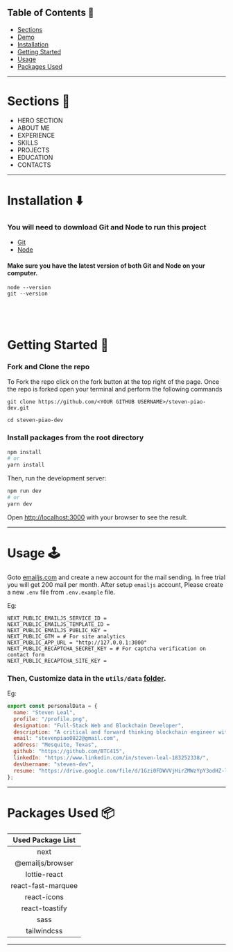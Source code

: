 
## Table of Contents :scroll:

- [Sections](#sections-bookmark)
- [Demo](#demo-movie_camera)
- [Installation](#installation-arrow_down)
- [Getting Started](#getting-started-dart)
- [Usage](#usage-joystick)
- [Packages Used](#packages-used-package)

---

# Sections :bookmark:

- HERO SECTION
- ABOUT ME
- EXPERIENCE
- SKILLS
- PROJECTS
- EDUCATION
- CONTACTS

---

# Installation :arrow_down:

### You will need to download Git and Node to run this project

- [Git](https://git-scm.com/downloads)
- [Node](https://nodejs.org/en/download/)

#### Make sure you have the latest version of both Git and Node on your computer.

```
node --version
git --version
```

## <br />

# Getting Started :dart:

### Fork and Clone the repo

To Fork the repo click on the fork button at the top right of the page. Once the repo is forked open your terminal and perform the following commands

```
git clone https://github.com/<YOUR GITHUB USERNAME>/steven-piao-dev.git

cd steven-piao-dev
```

### Install packages from the root directory

```bash
npm install
# or
yarn install
```

Then, run the development server:

```bash
npm run dev
# or
yarn dev
```

Open [http://localhost:3000](http://localhost:3000) with your browser to see the result.

---

# Usage :joystick:

Goto [emailjs.com](https://www.emailjs.com/) and create a new account for the mail sending. In free trial you will get 200 mail per month. After setup `emailjs` account, Please create a new `.env` file from `.env.example` file.

Eg:

```env
NEXT_PUBLIC_EMAILJS_SERVICE_ID =
NEXT_PUBLIC_EMAILJS_TEMPLATE_ID =
NEXT_PUBLIC_EMAILJS_PUBLIC_KEY =
NEXT_PUBLIC_GTM = # For site analytics
NEXT_PUBLIC_APP_URL = "http://127.0.0.1:3000"
NEXT_PUBLIC_RECAPTCHA_SECRET_KEY = # For captcha verification on contact form
NEXT_PUBLIC_RECAPTCHA_SITE_KEY =
```

### Then, Customize data in the `utils/data` [folder](https://github.com/BTC415/developer-portfolio/tree/main/utils/data).

Eg:

```javascript
export const personalData = {
  name: "Steven Leal",
  profile: "/profile.png",
  designation: "Full-Stack Web and Blockchain Developer",
  description: "A critical and forward thinking blockchain engineer with over 6 years of experience in DeFi, NFT marketplace development and supply chain management through full-stack development, web3 integration and smart contract development. Not just a developer, but a critical and forward-thinking engineer for the future of Real Word powered by blockchain. Always trying to follow best practices in development, improve user experience, optimize performance and efficiency, and respect user feedback. Strongly have the mindset of 'Your behavior, not your idea will change the world.'",
  email: "stevenpiao0822@gmail.com",
  address: "Mesquite, Texas",
  github: "https://github.com/BTC415",
  linkedIn: "https://www.linkedin.com/in/steven-leal-183252338/",
  devUsername: "steven-dev",
  resume: "https://drive.google.com/file/d/1Gzi0FDWVVjHirZMWzYpY3odHZ-ld60Gz/view?usp=sharing"
};

```
---

# Packages Used :package:

| Used Package List  |
| :----------------: |
|        next        |
|  @emailjs/browser  |
|    lottie-react    |
| react-fast-marquee |
|    react-icons     |
|   react-toastify   |
|        sass        |
|    tailwindcss     |

---

